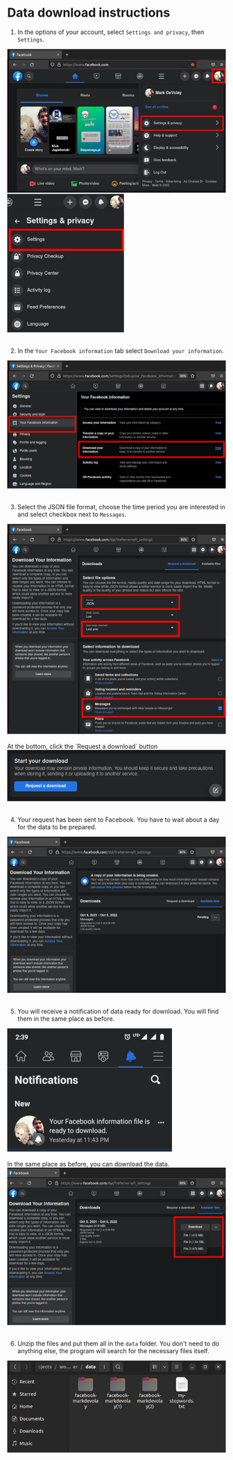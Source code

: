 # Data download instructions
1. In the options of your account, select `Settings and privacy`, then `Settings`.
<img alt='01' src="images/data-download-instructions/01.png">
<br>
<img alt='02' src="images/data-download-instructions/02.png">
<br>
<br>

2. In the `Your Facebook information` tab select `Download your information`.
<img alt='03' src="images/data-download-instructions/03.png">
<br>
<br>

3. Select the JSON file format, choose the time period you are interested in and select checkbox next to `Messages`.
<img alt='04' src="images/data-download-instructions/04.png">
<br>
<br>
At the bottom, click the `Request a download` button
<br>
<img alt='05' src="images/data-download-instructions/05.png">
<br>
<br>

4. Your request has been sent to Facebook. You have to wait about a day for the data to be prepared.
<img alt='06' src="images/data-download-instructions/06.png">
<br>
<br>

5. You will receive a notification of data ready for download. You will find them in the same place as before.
<img alt='07' src="images/data-download-instructions/07.png">
<br>
<br>
In the same place as before, you can download the data.
<br>
<img alt='08' src="images/data-download-instructions/08.png">
<br>
<br>

6. Unzip the files and put them all in the `data` folder. You don't need to do anything else, the program will search for the necessary files itself.
<img alt='09' src="images/data-download-instructions/09.png">